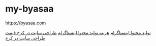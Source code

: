 # my-byasaa

https://byasaa.com

<div class="star-wrapper">
  <a href="https://byasaa.com/%d8%ae%d8%af%d9%85%d8%a7%d8%aa-%d8%aa%d9%88%d9%84%db%8c%d8%af-%d9%85%d8%ad%d8%aa%d9%88%d8%a7-%d8%a7%db%8c%d9%86%d8%b3%d8%aa%d8%a7%da%af%d8%b1%d8%a7%d9%85/" class="fas fa-star s1">تولید محتوا اینستاگرام</a>
  <a href="https://byasaa.com/%d9%87%d8%b2%db%8c%d9%86%d9%87-%d8%aa%d9%88%d9%84%db%8c%d8%af-%d9%85%d8%ad%d8%aa%d9%88%d8%a7-%d8%a7%db%8c%d9%86%d8%b3%d8%aa%d8%a7%da%af%d8%b1%d8%a7%d9%85/" class="fas fa-star s2">هزینه تولید محتوا اینستاگرام</a>
  <a href="https://byasaa.com/%d8%b7%d8%b1%d8%a7%d8%ad%db%8c-%d8%b3%d8%a7%db%8c%d8%aa-%d8%af%d8%b1-%da%a9%d8%b1%d8%ac/" class="fas fa-star s3"> طراحی سایت در کرج </a>
  <a href="https://byasaa.com/%d9%82%db%8c%d9%85%d8%aa-%d8%b7%d8%b1%d8%a7%d8%ad%db%8c-%d8%b3%d8%a7%db%8c%d8%aa-%da%a9%d8%b1%d8%ac/" class="fas fa-star s4">قیمت طراحی سایت در کرج </a>
</div>
